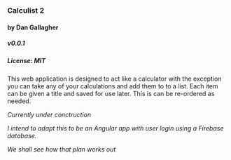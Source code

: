 ### Calculist 2
#### by Dan Gallagher
##### v0.0.1
##### License: MIT

This web application is designed to act like a calculator with the exception you can take any of your calculations and add them to to a list. Each item can be given a title and saved for use later. This is can be re-ordered as needed.

_Currently under conctruction_

_I intend to adapt this to be an Angular app with user login using a Firebase database._

_We shall see how that plan works out_

